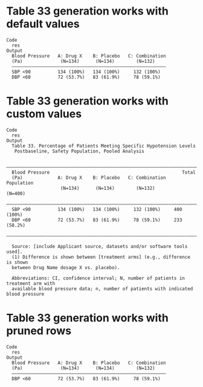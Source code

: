 # Table 33 generation works with default values

    Code
      res
    Output
      Blood Pressure   A: Drug X    B: Placebo   C: Combination
      (Pa)              (N=134)      (N=134)        (N=132)    
      —————————————————————————————————————————————————————————
      SBP <90          134 (100%)   134 (100%)     132 (100%)  
      DBP <60          72 (53.7%)   83 (61.9%)     78 (59.1%)  

# Table 33 generation works with custom values

    Code
      res
    Output
      Table 33. Percentage of Patients Meeting Specific Hypotension Levels
       Postbaseline, Safety Population, Pooled Analysis
      
      ———————————————————————————————————————————————————————————————————————
      Blood Pressure                                                 Total   
      (Pa)             A: Drug X    B: Placebo   C: Combination   Population 
                        (N=134)      (N=134)        (N=132)         (N=400)  
      ———————————————————————————————————————————————————————————————————————
      SBP <90          134 (100%)   134 (100%)     132 (100%)     400 (100%) 
      DBP <60          72 (53.7%)   83 (61.9%)     78 (59.1%)     233 (58.2%)
      ———————————————————————————————————————————————————————————————————————
      
      Source: [include Applicant source, datasets and/or software tools used].
      (1) Difference is shown between [treatment arms] (e.g., difference is shown
      between Drug Name dosage X vs. placebo).
      
      Abbreviations: CI, confidence interval; N, number of patients in treatment arm with
      available blood pressure data; n, number of patients with indicated blood pressure

# Table 33 generation works with pruned rows

    Code
      res
    Output
      Blood Pressure   A: Drug X    B: Placebo   C: Combination
      (Pa)              (N=134)      (N=134)        (N=132)    
      —————————————————————————————————————————————————————————
      DBP <60          72 (53.7%)   83 (61.9%)     78 (59.1%)  

